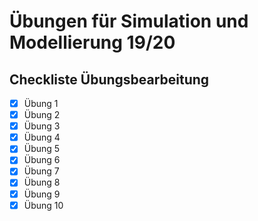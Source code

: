 # Übungen für Simulation und Modellierung 19/20
## Checkliste Übungsbearbeitung
- [x] Übung 1 
- [x] Übung 2 
- [x] Übung 3 
- [x] Übung 4 
- [x] Übung 5 
- [x] Übung 6 
- [x] Übung 7 
- [x] Übung 8 
- [x] Übung 9
- [x] Übung 10 
